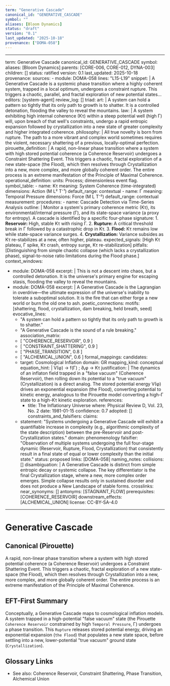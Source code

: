 ```yaml
---
term: "Generative Cascade"
canonical_id: "GENERATIVE_CASCADE"
symbol: ""
aliases: [Bloom Dynamics]
status: "draft"
version: "0.1"
last_updated: "2025-10-18"
provenance: ["DOMA-058"]
---
```


---
term: Generative Cascade
canonical_id: GENERATIVE_CASCADE
symbol: 
aliases: [Bloom Dynamics]
parents: [CORE-006, CORE-012, DYNA-003]
children: []
status: ratified
version: 0.1
last_updated: 2025-10-18
provenance:
  sources:
    - module: DOMA-058
      lines: "L15-L19"
      snippet: |
        A Generative Cascade is a systemic phase transition where a highly coherent system, trapped in a local optimum, undergoes a constraint rupture. This triggers a chaotic, parallel, and fractal exploration of new potential states...
  editors: [system-agent]
  review_log: []
triad:
  art: |
    A system can hold a pattern so tightly that its only path to growth is to shatter. It is a controlled detonation, flooding the valley to reveal the mountains.
  law: |
    A system exhibiting high internal coherence (Kτ) within a steep potential well (high Γ) will, upon breach of that well's constraints, undergo a rapid entropic expansion followed by crystallization into a new state of greater complexity and higher integrated coherence.
  philosophy: |
    All true novelty is born from rupture. The path to a more vibrant and complex world sometimes requires the violent, necessary shattering of a previous, locally-optimal perfection.
pirouette_definition: |
  A rapid, non-linear phase transition where a system with high stored potential coherence (a Coherence Reservoir) undergoes a Constraint Shattering Event. This triggers a chaotic, fractal exploration of a new state-space (the Flood), which then resolves through Crystallization into a new, more complex, and more globally coherent order. The entire process is an extreme manifestation of the Principle of Maximal Coherence.
operational_definition:
  units: Process; dimensionless event flag.
  symbol_table:
    - name: Kτ
      meaning: System Coherence (time-integrated)
      dimensions: Action (M L² T⁻¹)
      default_range: contextual
    - name: Γ
      meaning: Temporal Pressure
      dimensions: Force (M L T⁻²)
      default_range: contextual
  measurement:
    procedures:
      - name: Cascade Detection via Time-Series Analysis
        outline: |
          Monitor a system's primary coherence metric (Kτ), its environmental/internal pressure (Γ), and its state-space variance (a proxy for entropy). A cascade is identified by a specific four-phase signature:
          1.  **Reservoir:** High, stable Kτ with rising Γ.
          2.  **Rupture:** A critical threshold break in Γ followed by a catastrophic drop in Kτ.
          3.  **Flood:** Kτ remains low while state-space variance surges.
          4.  **Crystallization:** Variance subsides as Kτ re-stabilizes at a new, often higher, plateau.
        expected_signals: [High Kτ plateau, Γ spike, Kτ crash, entropy surge, Kτ re-stabilization]
        pitfalls: [Distinguishing from simple chaotic collapse (which lacks a crystallization phase), signal-to-noise ratio limitations during the Flood phase.]
context_windows:
  - module: DOMA-058
    excerpt: |
      This is not a descent into chaos, but a controlled detonation. It is the universe's primary engine for escaping stasis, flooding the valley to reveal the mountains.
  - module: DOMA-058
    excerpt: |
      A Generative Cascade is the Lagrangian in overdrive—the ultimate expression of the universe's inability to tolerate a suboptimal solution. It is the fire that can either forge a new world or burn the old one to ash.
poetic_connections:
  motifs: [shattering, flood, crystallization, dam breaking, held breath, seed]
  evocative_lines:
    - "A system can hold a pattern so tightly that its only path to growth is to shatter."
    - "A Generative Cascade is the sound of a rule breaking."
  association_matrix:
    - [ "COHERENCE_RESERVOIR", 0.9 ]
    - [ "CONSTRAINT_SHATTERING", 0.9 ]
    - [ "PHASE_TRANSITION", 0.8 ]
    - [ "ALCHEMICAL_UNION", 0.6 ]
formal_mappings:
  candidates:
    - target: Cosmological Inflation
      domain: GR
      mapping_kind: conceptual
      equation_hint: |
        V(φ) → f(Γ) ;  ∂ₜφ → Kτ
      justification: |
        The dynamics of an inflaton field trapped in a "false vacuum" (Coherence Reservoir), then rolling down its potential to a "true vacuum" (Crystallization) is a direct analog. The stored potential energy V(φ) drives an exponential expansion (the Flood), converting potential to kinetic energy, analogous to the Pirouette model converting a high-Γ state to a high-Kτ kinetic exploration.
      references:
        - title: The Inflationary Universe
          where: Physical Review D, Vol. 23, No. 2
          date: 1981-01-15
      confidence: 0.7
  adopted: []
constraints_and_falsifiers:
  claims:
    - statement: "Systems undergoing a Generative Cascade will exhibit a quantifiable increase in complexity (e.g., algorithmic complexity of the state description) between the pre-Reservoir and post-Crystallization states."
      domain: phenomenology
      falsifier: "Observation of multiple systems undergoing the full four-stage dynamic (Reservoir, Rupture, Flood, Crystallization) that consistently result in a final state of equal or lower complexity than the initial state."
      status: proposed
      links: [DOMA-058]
naming_notes:
  collisions: []
  disambiguation: |
    A Generative Cascade is distinct from simple entropic decay or systemic collapse. The key differentiator is the final Crystallization stage, where a new, more complex order emerges. Simple collapse results only in sustained disorder and does not produce a New Landscape of stable forms.
crosslinks:
  near_synonyms: []
  antonyms: [STAGNANT_FLOW]
  prerequisites: [COHERENCE_RESERVOIR]
  downstream_effects: [ALCHEMICAL_UNION]
license: CC-BY-SA-4.0
---

# Generative Cascade

## Canonical (Pirouette)
A rapid, non-linear phase transition where a system with high stored potential coherence (a Coherence Reservoir) undergoes a Constraint Shattering Event. This triggers a chaotic, fractal exploration of a new state-space (the Flood), which then resolves through Crystallization into a new, more complex, and more globally coherent order. The entire process is an extreme manifestation of the Principle of Maximal Coherence.

## EFT-First Summary
Conceptually, a Generative Cascade maps to cosmological inflation models. A system trapped in a high-potential "false vacuum" state (the Pirouette `Coherence Reservoir` constrained by high `Temporal Pressure`, Γ) undergoes a phase transition. This `Rupture` releases stored potential energy, driving an exponential expansion (`the Flood`) that populates a new state space, before settling into a new, lower-potential "true vacuum" ground state (`Crystallization`).

## Glossary Links
- See also: Coherence Reservoir, Constraint Shattering, Phase Transition, Alchemical Union